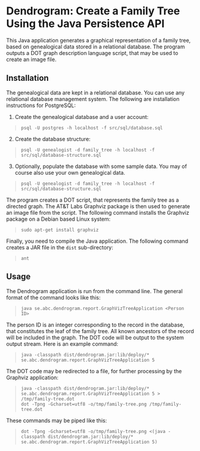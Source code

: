 # Dendrogram: Create a Family Tree Using the Java Persistence API
This Java application generates a graphical representation of a family tree, based on genealogical data stored in a
relational database. The program outputs a DOT graph description language script, that may be used to create
an image file.

## Installation
The genealogical data are kept in a relational database. You can use any relational database management system. The following are
installation instructions for PostgreSQL:

1. Create the genealogical database and a user account:
> `psql -U postgres -h localhost -f src/sql/database.sql`

2. Create the database structure:
> `psql -U genealogist -d family_tree -h localhost -f src/sql/database-structure.sql`

3. Optionally, populate the database with some sample data. You may of course also use your own genealogical data.
> `psql -U genealogist -d family_tree -h localhost -f src/sql/database-structure.sql`

The program creates a DOT script, that represents the family tree as a directed graph. The AT&T Labs Graphviz package is
then used to generate an image file from the script. The following command installs the Graphviz package on a Debian
based Linux system:
> `sudo apt-get install graphviz`

Finally, you need to compile the Java application. The following command creates a JAR file in the `dist` sub-directory:
> `ant`

## Usage
The Dendrogram application is run from the command line. The general format of the command looks like this:
> `java se.abc.dendrogram.report.GraphVizTreeApplication <Person ID>`

The person ID is an integer corresponding to the record in the database, that constitutes the leaf of the family tree. All
known ancestors of the record will be included in the graph. The DOT code will be output to the system output stream. Here
is an example command:

> `java -classpath dist/dendrogram.jar:lib/deploy/* se.abc.dendrogram.report.GraphVizTreeApplication 5`

The DOT code may be redirected to a file, for further processing by the Graphviz application:
> `java -classpath dist/dendrogram.jar:lib/deploy/* se.abc.dendrogram.report.GraphVizTreeApplication 5 > /tmp/family-tree.dot`  
> `dot -Tpng -Gcharset=utf8 -o/tmp/family-tree.png /tmp/family-tree.dot`

These commands may be piped like this:
> `dot -Tpng -Gcharset=utf8 -o/tmp/family-tree.png <(java -classpath dist/dendrogram.jar:lib/deploy/* se.abc.dendrogram.report.GraphVizTreeApplication 5)`
